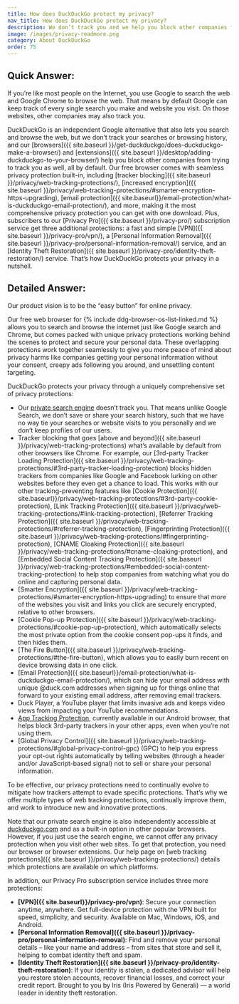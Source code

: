 ```yaml
---
title: How does DuckDuckGo protect my privacy?
nav_title: How does DuckDuckGo protect my privacy?
description: We don’t track you and we help you block other companies from tracking you via our privacy-protecting alternatives to Google Search & Chrome.
image: /images/privacy-readmore.png
category: About DuckDuckGo
order: 75
---
```


## Quick Answer:

If you’re like most people on the Internet, you use Google to search the web and Google Chrome to browse the web. That means by default Google can keep track of every single search you make and website you visit. On those websites, other companies may also track you.

DuckDuckGo is an independent Google alternative that also lets you search and browse the web, but we don’t track your searches or browsing history, and our [browsers]({{ site.baseurl }}/get-duckduckgo/does-duckduckgo-make-a-browser/) and [extensions]({{ site.baseurl }}/desktop/adding-duckduckgo-to-your-browser/) help you block other companies from trying to track you as well, all by default. Our free browser comes with seamless privacy protection built-in, including [tracker blocking]({{ site.baseurl }}/privacy/web-tracking-protections/), [increased encryption]({{ site.baseurl }}/privacy/web-tracking-protections/#smarter-encryption-https-upgrading), [email protection]({{ site.baseurl}}/email-protection/what-is-duckduckgo-email-protection/), and more, making it the most comprehensive privacy protection you can get with one download. Plus, subscribers to our [Privacy Pro]({{ site.baseurl }}/privacy-pro/) subscription service get three additional protections: a fast and simple [VPN]({{ site.baseurl }}/privacy-pro/vpn/), a [Personal Information Removal]({{ site.baseurl }}/privacy-pro/personal-information-removal/) service, and an [Identity Theft Restoration]({{ site.baseurl }}/privacy-pro/identity-theft-restoration/) service. That’s how DuckDuckGo protects your privacy in a nutshell.

## Detailed Answer:

Our product vision is to be the “easy button” for online privacy.

Our free web browser for {% include ddg-browser-os-list-linked.md %} allows you to search and browse the internet just like Google search and Chrome, but comes packed with unique privacy protections working behind the scenes to protect and secure your personal data. These overlapping protections work together seamlessly to give you more peace of mind about privacy harms like companies getting your personal information without your consent, creepy ads following you around, and unsettling content targeting.

DuckDuckGo protects your privacy through a uniquely comprehensive set of privacy protections:

-   Our [private search engine](https://duckduckgo.com/) doesn’t track you. That means unlike Google Search, we don’t save or share your search history, such that we have no way tie your searches or website visits to you personally and we don’t keep profiles of our users.
-   Tracker blocking that goes [above and beyond]({{ site.baseurl }}/privacy/web-tracking-protections) what’s available by default from other browsers like Chrome. For example, our [3rd-party Tracker Loading Protection]({{ site.baseurl }}/privacy/web-tracking-protections/#3rd-party-tracker-loading-protection) blocks hidden trackers from companies like Google and Facebook lurking on other websites before they even get a chance to load. This works with our other tracking-preventing features like [Cookie Protection]({{ site.baseurl}}/privacy/web-tracking-protections/#3rd-party-cookie-protection), [Link Tracking Protection]({{ site.baseurl }}/privacy/web-tracking-protections/#link-tracking-protection), [Referrer Tracking Protection]({{ site.baseurl }}/privacy/web-tracking-protections/#referrer-tracking-protection), [Fingerprinting Protection]({{ site.baseurl }}/privacy/web-tracking-protections/#fingerprinting-protection), [CNAME Cloaking Protection]({{ site.baseurl }}/privacy/web-tracking-protections/#cname-cloaking-protection), and [Embedded Social Content Tracking Protection]({{ site.baseurl }}/privacy/web-tracking-protections/#embedded-social-content-tracking-protection) to help stop companies from watching what you do online and capturing personal data.
-   [Smarter Encryption]({{ site.baseurl }}/privacy/web-tracking-protections/#smarter-encryption-https-upgrading) to ensure that more of the websites you visit and links you click are securely encrypted, relative to other browsers.
-   [Cookie Pop-up Protection]({{ site.baseurl }}/privacy/web-tracking-protections/#cookie-pop-up-protection), which automatically selects the most private option from the cookie consent pop-ups it finds, and then hides them.
-   [The Fire Button]({{ site.baseurl }}/privacy/web-tracking-protections/#the-fire-button), which allows you to easily burn recent on device browsing data in one click.
-   [Email Protection]({{ site.baseurl}}/email-protection/what-is-duckduckgo-email-protection/), which can hide your email address with unique @duck.com addresses when signing up for things online that forward to your existing email address, after removing email trackers.
-   Duck Player, a YouTube player that limits invasive ads and keeps video views from impacting your YouTube recommendations.
-   [App Tracking Protection](https://spreadprivacy.com/app-tracking-protection-open-beta/), currently available in our Android browser, that helps block 3rd-party trackers in your other apps, even when you’re not using them.
-   [Global Privacy Control]({{ site.baseurl }}/privacy/web-tracking-protections/#global-privacy-control-gpc) (GPC) to help you express your opt-out rights automatically by telling websites (through a header and/or JavaScript-based signal) not to sell or share your personal information.

To be effective, our privacy protections need to continually evolve to mitigate how trackers attempt to evade specific protections. That’s why we offer multiple types of web tracking protections, continually improve them, and work to introduce new and innovative protections.

Note that our private search engine is also independently accessible at [duckduckgo.com](https://duckduckgo.com/) and as a built-in option in other popular browsers. However, if you just use the search engine, we cannot offer any privacy protection when you visit other web sites. To get that protection, you need our browser or browser extensions. Our help page on [web tracking protections]({{ site.baseurl }}/privacy/web-tracking-protections/) details which protections are available on which platforms.

In addition, our Privacy Pro subscription service includes three more protections:

-   **[VPN]({{ site.baseurl}}/privacy-pro/vpn)**: Secure your connection anytime, anywhere. Get full-device protection with the VPN built for speed, simplicity, and security. Available on Mac, Windows, iOS, and Android.
-   **[Personal Information Removal]({{ site.baseurl }}/privacy-pro/personal-information-removal)**: Find and remove your personal details – like your name and address – from sites that store and sell it, helping to combat identity theft and spam.
-   **[Identity Theft Restoration]({{ site.baseurl }}/privacy-pro/identity-theft-restoration)**: If your identity is stolen, a dedicated advisor will help you restore stolen accounts, recover financial losses, and correct your credit report. Brought to you by Iris (Iris Powered by Generali) — a world leader in identity theft restoration.
